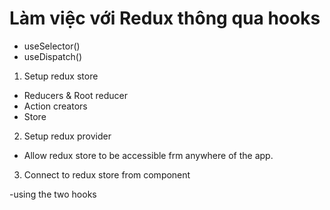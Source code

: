 # Làm việc với Redux thông qua hooks   

- useSelector()
- useDispatch()

1. Setup redux store

- Reducers & Root reducer
- Action creators
- Store

2. Setup redux provider
- Allow redux store to be accessible frm anywhere of the app. 

3. Connect to redux store from component

-using the two hooks 